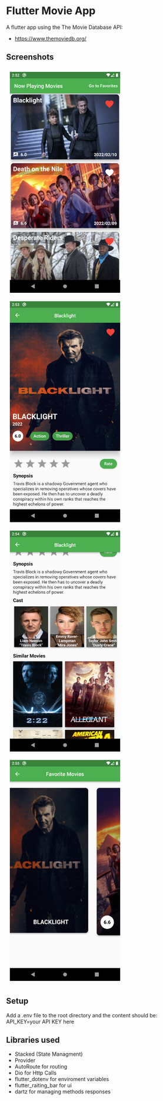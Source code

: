# Flutter Movie App

A flutter app using the The Movie Database API:

- https://www.themoviedb.org/

## Screenshots

<img style="padding: 10px;" src="./screenshots/ss-1.png" width="300px"></img>
<img style="padding: 10px;" src="./screenshots/ss-2.png" width="300px"></img>
<img style="padding: 10px;" src="./screenshots/ss-3.png" width="300px"></img>
<img style="padding: 10px;" src="./screenshots/ss-4.png" width="300px"></img>

## Setup

Add a .env file to the root directory and the content should be:
API_KEY=your API KEY here

## Libraries used

- Stacked (State Managment)
- Provider
- AutoRoute for routing
- Dio for Http Calls
- flutter_dotenv for enviroment variables
- flutter_raiting_bar for ui
- dartz for managing methods responses
